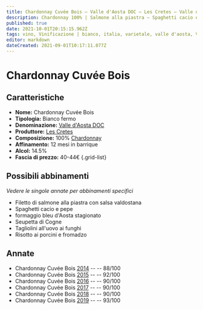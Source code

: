 ```yaml
---
title: Chardonnay Cuvée Bois – Valle d'Aosta DOC – Les Cretes – Valle d'Aosta (IT) – 40-44€ – 3★-5★
description: Chardonnay 100% | Salmone alla piastra – Spaghetti cacio e pepe – Galletto alle erbe – Seupetta di Cogne – Tagliolini ai funghi – Risotto ai porcini
published: true
date: 2021-10-01T20:15:15.962Z
tags: vino, Vinificazione | bianco, italia, varietale, valle d'aosta, Valutazioni | 5 stelle, fermo, Filetto di salmone alla piastra, Spaghetti cacio e pepe, Galletto alle erbe, Chardonnay, Seupetta di Cogne, Risotto ai porcini, Tagliolini ai funghi, Prezzi | 40-44€
editor: markdown
dateCreated: 2021-09-01T10:17:11.077Z 
---
```


# Chardonnay Cuvée Bois

## Caratteristiche
- **Nome:** Chardonnay Cuvée Bois
- **Tipologia:** Bianco fermo
- **Denominazione:** [Valle d'Aosta DOC](/denominazioni/Italia/Valle-d-Aosta/DOC/Valle-d-Aosta) 
- **Produttore:** [Les Cretes](/produttori/Italia/Valle-d-Aosta/Les-Cretes) 
- **Composizione:** 100% [Chardonnay](/vitigni/Francia/bacca-bianca/chardonnay) 
- **Affinamento:** 12 mesi in barrique
- **Alcol:** 14.5%
- **Fascia di prezzo:** 40-44€
{.grid-list}


## Possibili abbinamenti
*Vedere le singole annate per abbinamenti specifici*

- Filetto di salmone alla piastra con salsa valdostana
- Spaghetti cacio e pepe
- formaggio bleu d'Aosta stagionato
- Seupetta di Cogne
- Tagliolini all'uovo ai funghi
- Risotto ai porcini e fromadzo

## Annate
- Chardonnay Cuvée Bois [2014](vini/Italia/Valle-d-Aosta/Les-Cretes/Chardonnay-Cuvee-Bois/2014) -- <span class="star-5"></span> -- 88/100
- Chardonnay Cuvée Bois [2015](vini/Italia/Valle-d-Aosta/Les-Cretes/Chardonnay-Cuvee-Bois/2015) -- <span class="star-5"></span> -- 92/100
- Chardonnay Cuvée Bois [2016](vini/Italia/Valle-d-Aosta/Les-Cretes/Chardonnay-Cuvee-Bois/2016) -- <span class="star-4"></span> -- 90/100
- Chardonnay Cuvée Bois [2017](vini/Italia/Valle-d-Aosta/Les-Cretes/Chardonnay-Cuvee-Bois/2017) -- <span class="star-4"></span> -- 90/100
- Chardonnay Cuvée Bois [2018](vini/Italia/Valle-d-Aosta/Les-Cretes/Chardonnay-Cuvee-Bois/2018) -- <span class="star-4"></span> -- 90/100
- Chardonnay Cuvée Bois [2019](vini/Italia/Valle-d-Aosta/Les-Cretes/Chardonnay-Cuvee-Bois/2019) -- <span class="star-5"></span> -- 93/100
